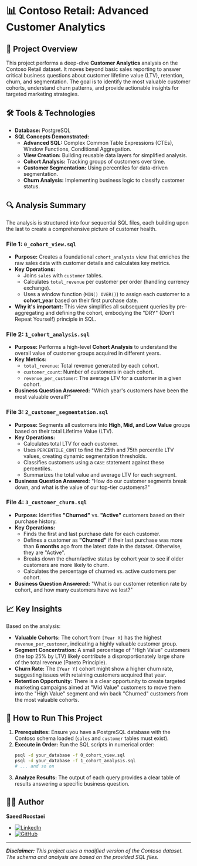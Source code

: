 # 📊 Contoso Retail: Advanced Customer Analytics

## 📌 Project Overview
This project performs a deep-dive **Customer Analytics** analysis on the Contoso Retail dataset. It moves beyond basic sales reporting to answer critical business questions about customer lifetime value (LTV), retention, churn, and segmentation. The goal is to identify the most valuable customer cohorts, understand churn patterns, and provide actionable insights for targeted marketing strategies.

## 🛠️ Tools & Technologies
- **Database:** PostgreSQL
- **SQL Concepts Demonstrated:**
  - **Advanced SQL:** Complex Common Table Expressions (CTEs), Window Functions, Conditional Aggregation.
  - **View Creation:** Building reusable data layers for simplified analysis.
  - **Cohort Analysis:** Tracking groups of customers over time.
  - **Customer Segmentation:** Using percentiles for data-driven segmentation.
  - **Churn Analysis:** Implementing business logic to classify customer status.

## 🔍 Analysis Summary
The analysis is structured into four sequential SQL files, each building upon the last to create a comprehensive picture of customer health.

### **File 1: `0_cohort_view.sql`**
- **Purpose:** Creates a foundational `cohort_analysis` view that enriches the raw sales data with customer details and calculates key metrics.
- **Key Operations:**
  - Joins `sales` with `customer` tables.
  - Calculates `total_revenue` per customer per order (handling currency exchange).
  - Uses a window function (`MIN() OVER()`) to assign each customer to a **cohort_year** based on their first purchase date.
- **Why it's important:** This view simplifies all subsequent queries by pre-aggregating and defining the cohort, embodying the "DRY" (Don't Repeat Yourself) principle in SQL.

### **File 2: `1_cohort_analysis.sql`**
- **Purpose:** Performs a high-level **Cohort Analysis** to understand the overall value of customer groups acquired in different years.
- **Key Metrics:**
  - `total_revenue`: Total revenue generated by each cohort.
  - `customer_count`: Number of customers in each cohort.
  - `revenue_per_customer`: The average LTV for a customer in a given cohort.
- **Business Question Answered:** "Which year's customers have been the most valuable overall?"

### **File 3: `2_customer_segmentation.sql`**
- **Purpose:** Segments all customers into **High, Mid, and Low Value** groups based on their total Lifetime Value (LTV).
- **Key Operations:**
  - Calculates total LTV for each customer.
  - Uses `PERCENTILE_CONT` to find the 25th and 75th percentile LTV values, creating dynamic segmentation thresholds.
  - Classifies customers using a `CASE` statement against these percentiles.
  - Summarizes the total value and average LTV for each segment.
- **Business Question Answered:** "How do our customer segments break down, and what is the value of our top-tier customers?"

### **File 4: `3_customer_churn.sql`**
- **Purpose:** Identifies **"Churned"** vs. **"Active"** customers based on their purchase history.
- **Key Operations:**
  - Finds the first and last purchase date for each customer.
  - Defines a customer as **"Churned"** if their last purchase was more than **6 months** ago from the latest date in the dataset. Otherwise, they are "Active".
  - Breaks down the churn/active status by cohort year to see if older customers are more likely to churn.
  - Calculates the percentage of churned vs. active customers per cohort.
- **Business Question Answered:** "What is our customer retention rate by cohort, and how many customers have we lost?"

## 📈 Key Insights
Based on the analysis:

-   **Valuable Cohorts:** The cohort from `[Year X]` has the highest `revenue_per_customer`, indicating a highly valuable customer group.
-   **Segment Concentration:** A small percentage of "High Value" customers (the top 25% by LTV) likely contribute a disproportionately large share of the total revenue (Pareto Principle).
-   **Churn Rate:** The `[Year Y]` cohort might show a higher churn rate, suggesting issues with retaining customers acquired that year.
-   **Retention Opportunity:** There is a clear opportunity to create targeted marketing campaigns aimed at "Mid Value" customers to move them into the "High Value" segment and win back "Churned" customers from the most valuable cohorts.


## 🚀 How to Run This Project
1.  **Prerequisites:** Ensure you have a PostgreSQL database with the Contoso schema loaded (`sales` and `customer` tables must exist).
2.  **Execute in Order:** Run the SQL scripts in numerical order:
    ```bash
    psql -d your_database -f 0_cohort_view.sql
    psql -d your_database -f 1_cohort_analysis.sql
    # ... and so on
    ```
3.  **Analyze Results:** The output of each query provides a clear table of results answering a specific business question.

## 👨‍💻 Author
**Saeed Roostaei**
- [![LinkedIn](https://img.shields.io/badge/LinkedIn-Profile-blue?style=flat&logo=linkedin)](https://www.linkedin.com/in/saeed-roostaei-8b46b2227?lipi=urn%3Ali%3Apage%3Ad_flagship3_profile_view_base_contact_details%3BUMhGi4eZQTutv%2FKL9NwfDg%3D%3D)
- [![GitHub](https://img.shields.io/badge/GitHub-Portfolio-black?style=flat&logo=github)](https://github.com/SaeedTSR)

---

***Disclaimer:** This project uses a modified version of the Contoso dataset. The schema and analysis are based on the provided SQL files.*